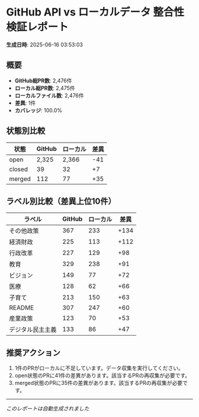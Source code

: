 # GitHub API vs ローカルデータ 整合性検証レポート

**生成日時**: 2025-06-16 03:53:03

## 概要

- **GitHub総PR数**: 2,476件
- **ローカル総PR数**: 2,475件
- **ローカルファイル数**: 2,476件
- **差異**: 1件
- **カバレッジ**: 100.0%

## 状態別比較

| 状態 | GitHub | ローカル | 差異 |
|------|--------|----------|------|
| open | 2,325 | 2,366 | -41 |
| closed | 39 | 32 | +7 |
| merged | 112 | 77 | +35 |

## ラベル別比較（差異上位10件）

| ラベル | GitHub | ローカル | 差異 |
|--------|--------|----------|------|
| その他政策 | 367 | 233 | +134 |
| 経済財政 | 225 | 113 | +112 |
| 行政改革 | 227 | 129 | +98 |
| 教育 | 329 | 238 | +91 |
| ビジョン | 149 | 77 | +72 |
| 医療 | 128 | 62 | +66 |
| 子育て | 213 | 150 | +63 |
| README | 307 | 247 | +60 |
| 産業政策 | 123 | 70 | +53 |
| デジタル民主主義 | 133 | 86 | +47 |

## 推奨アクション

1. 1件のPRがローカルに不足しています。データ収集を実行してください。
2. open状態のPRに41件の差異があります。該当するPRの再収集が必要です。
3. merged状態のPRに35件の差異があります。該当するPRの再収集が必要です。

---
*このレポートは自動生成されました*